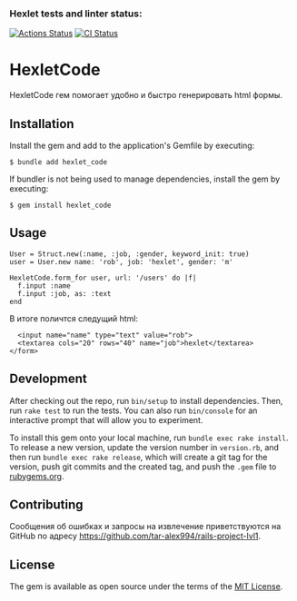 ### Hexlet tests and linter status:
[![Actions Status](https://github.com/tar-alex994/rails-project-lvl1/workflows/hexlet-check/badge.svg)](https://github.com/tar-alex994/rails-project-lvl1/actions)
[![CI Status](https://github.com/tar-alex994/rails-project-lvl1/actions/workflows/main.yml/badge.svg)](https://github.com/tar-alex994/rails-project-lvl1/actions/workflows/main.yml)

# HexletCode

HexletCode гем помогает удобно и быстро генерировать html формы.

## Installation

Install the gem and add to the application's Gemfile by executing:

    $ bundle add hexlet_code

If bundler is not being used to manage dependencies, install the gem by executing:

    $ gem install hexlet_code

## Usage

    User = Struct.new(:name, :job, :gender, keyword_init: true)
    user = User.new name: 'rob', job: 'hexlet', gender: 'm'

    HexletCode.form_for user, url: '/users' do |f|
      f.input :name
      f.input :job, as: :text
    end

В итоге поличтся следущий html:
```<form action="/users" method="post">
  <input name="name" type="text" value="rob">
  <textarea cols="20" rows="40" name="job">hexlet</textarea>
</form>
````

## Development

After checking out the repo, run `bin/setup` to install dependencies. Then, run `rake test` to run the tests. You can also run `bin/console` for an interactive prompt that will allow you to experiment.

To install this gem onto your local machine, run `bundle exec rake install`. To release a new version, update the version number in `version.rb`, and then run `bundle exec rake release`, which will create a git tag for the version, push git commits and the created tag, and push the `.gem` file to [rubygems.org](https://rubygems.org).

## Contributing

Сообщения об ошибках и запросы на извлечение приветствуются на GitHub по адресу https://github.com/tar-alex994/rails-project-lvl1.

## License

The gem is available as open source under the terms of the [MIT License](https://opensource.org/licenses/MIT).

